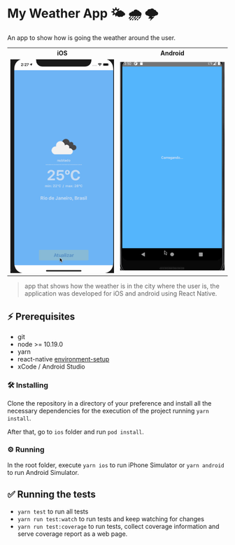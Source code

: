 # My Weather App :sun_behind_small_cloud: :cloud_with_rain: :cloud_with_lightning:

An app to show how is going the weather around the user.

<table>
  <tr>
    <th >iOS</th>
    <th>Android</th>
  </tr>
  <tr>
    <td><img src="files/get_weather_ios.gif" width="250px"alt="get_weather_ios" ></td>
    <td><img src="files/get_weather_android.gif" width="250px" alt="get_weather_android" ></td>
  </tr>
</table>

> app that shows how the weather is in the city where the user is, the application was developed for iOS and android using React Native.

## :zap: Prerequisites

- git
- node >= 10.19.0
- yarn
- react-native [environment-setup](https://reactnative.dev/docs/environment-setup)
- xCode / Android Studio

### :hammer_and_wrench: Installing

Clone the repository in a directory of your preference and install all the necessary dependencies for the execution of the project running `yarn install`.

After that, go to `ios` folder and run `pod install`.

### :gear: Running

In the root folder, execute `yarn ios` to run iPhone Simulator or `yarn android` to run Android Simulator.

## :white_check_mark: Running the tests

- `yarn test` to run all tests
- `yarn run test:watch` to run tests and keep watching for changes
- `yarn run test:coverage` to run tests, collect coverage information and serve coverage report as a web page.
